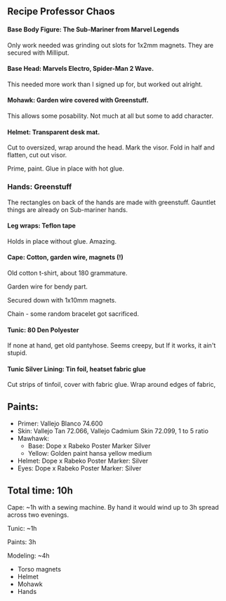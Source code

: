 ## Recipe Professor Chaos 

#### Base Body Figure: The Sub-Mariner from Marvel Legends

Only work needed was grinding out slots for 1x2mm magnets. They are secured with Milliput.

#### Base Head: Marvels Electro, Spider-Man 2 Wave.   
   This needed more work than I signed up for, but worked out alright.
   
#### Mohawk: Garden wire covered with Greenstuff. 
This allows some posability. Not much at all but some to add character. 
   
#### Helmet: Transparent desk mat.
Cut to oversized, wrap around the head. Mark the visor. Fold in half and flatten, cut out visor. 

Prime, paint. Glue in place with hot glue.

### Hands: Greenstuff

The rectangles on back of the hands are made with greenstuff. Gauntlet things are already on Sub-mariner hands.

#### Leg wraps: Teflon tape

Holds in place without glue. Amazing.

#### Cape: Cotton, garden wire, magnets (!)
Old cotton t-shirt, about 180 grammature. 

Garden wire for bendy part.

Secured down with 1x10mm magnets.

Chain - some random bracelet got sacrificed.

#### Tunic: 80 Den Polyester

If none at hand, get old pantyhose. Seems creepy, but If it works, it ain't stupid.

#### Tunic Silver Lining: Tin foil, heatset fabric glue

Cut strips of tinfoil, cover with fabric glue. Wrap around edges of fabric, 

## Paints: 

* Primer: Vallejo Blanco 74.600
* Skin: Vallejo Tan 72.066, Vallejo Cadmium Skin 72.099, 1 to 5 ratio
* Mawhawk: 
  * Base: Dope x Rabeko Poster Marker Silver
  * Yellow: Golden paint hansa yellow medium  
* Helmet: Dope x Rabeko Poster Marker: Silver
* Eyes: Dope x Rabeko Poster Marker: Silver


## Total time: 10h
Cape: ~1h with a sewing machine. By hand it would wind up to 3h spread across two evenings.

Tunic: ~1h

Paints: 3h

Modeling: ~4h

   - Torso magnets
   - Helmet
   - Mohawk
   - Hands
